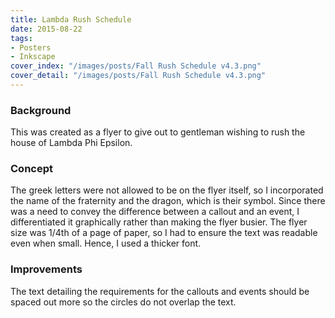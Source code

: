 ```yaml
---
title: Lambda Rush Schedule
date: 2015-08-22
tags:
- Posters
- Inkscape
cover_index: "/images/posts/Fall Rush Schedule v4.3.png"
cover_detail: "/images/posts/Fall Rush Schedule v4.3.png"
---
```

### Background
This was created as a flyer to give out to gentleman wishing to rush the house of Lambda Phi Epsilon.

### Concept
The greek letters were not allowed to be on the flyer itself, so I incorporated the name of the fraternity and the dragon, which is their symbol. Since there was a need to convey the difference between a callout and an event, I differentiated it graphically rather than making the flyer busier. The flyer size was 1/4th of a page of paper, so I had to ensure the text was readable even when small. Hence, I used a thicker font.

### Improvements
The text detailing the requirements for the callouts and events should be spaced out more so the circles do not overlap the text.